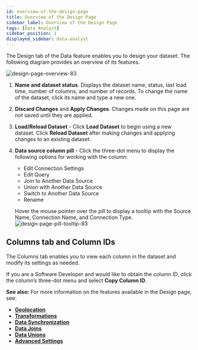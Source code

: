 ```yaml
---
id: overview-of-the-design-page
title: Overview of the Design Page
sidebar_label: Overview of the Design Page
tags: [Data Analyst]
sidebar_position: 1
displayed_sidebar: data-analyst
---
```


<div style={{textAlign: "justify"}}>

The Design tab of the Data feature enables you to design your dataset. The following diagram provides an overview of its features. 
 
![design-page-overview-83](https://s3.amazonaws.com/cdn.qrvey.com/documentation_assets/ui-docs/datasets/design-page-overview-83.png)


1. **Name and dataset status**. Displays the dataset name, status, last load time, number of columns, and number of records. To change the name of the dataset, click its name and type a new one.
2. **Discard Changes** and **Apply Changes**. Changes made on this page are not saved until they are applied. 
3. **Load/Reload Dataset** - Click **Load Dataset** to begin using a new dataset. Click **Reload Dataset** after making changes and applying changes to an existing dataset. 
4. **Data source column pill** - Click the three-dot menu to display the following options for working with the column:
    * Edit Connection Settings
    * Edit Query
    * Join to Another Data Source
    * Union with Another Data Source
    * Switch to Another Data Source
    * Rename  
    
    Hover the mouse pointer over the pill to display a tooltip with the Source Name, Connection Name, and Connection Type.
    ![design-page-pill-tooltip-83](https://s3.amazonaws.com/cdn.qrvey.com/documentation_assets/ui-docs/datasets/design-page-pill-tooltip-83.png)


## Columns tab and Column IDs
The Columns tab enables you to view each column in the dataset and modify its settings as needed. 



If you are a Software Developer and would like to obtain the column ID, click the column’s three-dot menu and select **Copy Column ID**.

**See also:**
For more information on the features available in the Design page, see:

* **[Geolocation](../02-Design/02-Geolocation/overview-of-geolocation.md)**
* **[Transformations](../02-Design/03-Transformations/transformations.md)**
* **[Data Synchronization](../02-Design/04-Data%20Synchronization/data-sync.md)**
* **[Data Joins](../02-Design/05-Data%20Joins/data-joins.md)**
* **[Data Unions](../02-Design/06-Data%20Unions/data-union.md)**
* **[Advanced Settings](./07-Advanced%20Settings/dataset-design-advanced-settings.md)**

</div>